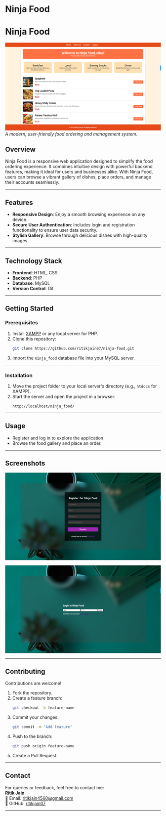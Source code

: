 # **Ninja Food**  

# Ninja Food

![Ninja Food Banner](images/Screenshot%20(629).png)
*A modern, user-friendly food ordering and management system.*  

## **Overview**  
Ninja Food is a responsive web application designed to simplify the food ordering experience. It combines intuitive design with powerful backend features, making it ideal for users and businesses alike. With Ninja Food, users can browse a vibrant gallery of dishes, place orders, and manage their accounts seamlessly.  

---

## **Features**  
- **Responsive Design**: Enjoy a smooth browsing experience on any device.  
- **Secure User Authentication**: Includes login and registration functionality to ensure user data security.  
- **Stylish Gallery**: Browse through delicious dishes with high-quality images. 

---

## **Technology Stack**  
- **Frontend**: HTML, CSS  
- **Backend**: PHP  
- **Database**: MySQL  
- **Version Control**: Git  

---

## **Getting Started**  

### Prerequisites  
1. Install [XAMPP](https://www.apachefriends.org/) or any local server for PHP.  
2. Clone this repository:  
   ```bash  
   git clone https://github.com/ritikjain07/ninja-food.git  
   ```  
3. Import the `ninja_food` database file into your MySQL server.  

---

### Installation  
1. Move the project folder to your local server's directory (e.g., `htdocs` for XAMPP).  
2. Start the server and open the project in a browser:  
   ```url  
   http://localhost/ninja_food/  
   ```  

---

## **Usage**  
- Register and log in to explore the application.  
- Browse the food gallery and place an order. 
---

## **Screenshots**  

![Ninja Food SignUp](images/Screenshot%20(631).png) 


![Ninja Food Login](images/Screenshot%20(632).png)


---

## **Contributing**  
Contributions are welcome!  
1. Fork the repository.  
2. Create a feature branch:  
   ```bash  
   git checkout -b feature-name  
   ```  
3. Commit your changes:  
   ```bash  
   git commit -m "Add feature"  
   ```  
4. Push to the branch:  
   ```bash  
   git push origin feature-name  
   ```  
5. Create a Pull Request.  

---

## **Contact**  
For queries or feedback, feel free to contact me:  
**Ritik Jain**  
📧 Email: [ritikjain4560@gmail.com](mailto:ritikjain4560@gmail.com)  
📍 GitHub: [ritikjain07](https://github.com/ritikjain07)  

---
